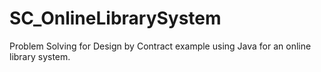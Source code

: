 # SC_OnlineLibrarySystem
Problem Solving for Design by Contract example using Java for an online library system.
